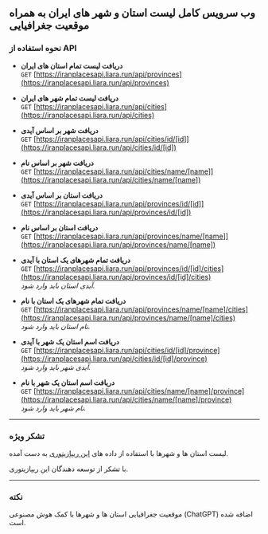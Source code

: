 ## وب سرویس کامل لیست استان و شهر های ایران به همراه موقعیت جغرافیایی

### نحوه استفاده از API

- **دریافت لیست تمام استان‌ های ایران**  
  `GET` [https://iranplacesapi.liara.run/api/provinces](https://iranplacesapi.liara.run/api/provinces)

- **دریافت لیست تمام شهر های ایران**  
  `GET` [https://iranplacesapi.liara.run/api/cities](https://iranplacesapi.liara.run/api/cities)

- **دریافت شهر بر اساس آیدی**  
  `GET` [https://iranplacesapi.liara.run/api/cities/id/[id]](https://iranplacesapi.liara.run/api/cities/id/[id])

- **دریافت شهر بر اساس نام**  
  `GET` [https://iranplacesapi.liara.run/api/cities/name/[name]](https://iranplacesapi.liara.run/api/cities/name/[name])

- **دریافت استان بر اساس آیدی**  
  `GET` [https://iranplacesapi.liara.run/api/provinces/id/[id]](https://iranplacesapi.liara.run/api/provinces/id/[id])

- **دریافت استان بر اساس نام**  
  `GET` [https://iranplacesapi.liara.run/api/provinces/name/[name]](https://iranplacesapi.liara.run/api/provinces/name/[name])

- **دریافت تمام شهرهای یک استان با آیدی**  
  `GET` [https://iranplacesapi.liara.run/api/provinces/id/[id]/cities](https://iranplacesapi.liara.run/api/provinces/id/[id]/cities)  
  _آیدی استان باید وارد شود._

- **دریافت تمام شهرهای یک استان با نام**  
  `GET` [https://iranplacesapi.liara.run/api/provinces/name/[name]/cities](https://iranplacesapi.liara.run/api/provinces/name/[name]/cities)  
  _نام استان باید وارد شود._

- **دریافت اسم استان یک شهر با آیدی**  
  `GET` [https://iranplacesapi.liara.run/api/cities/id/[id]/province](https://iranplacesapi.liara.run/api/cities/id/[id]/province)  
  _آیدی شهر باید وارد شود._

- **دریافت اسم استان یک شهر با نام**  
  `GET` [https://iranplacesapi.liara.run/api/cities/name/[name]/province](https://iranplacesapi.liara.run/api/cities/name/[name]/province)  
  _نام شهر باید وارد شود._

---

### تشکر ویژه

لیست استان ها و شهرها با استفاده از داده های [این ریپازیتوری](https://github.com/sajaddp/list-of-cities-in-Iran) به دست آمده.

با تشکر از توسعه دهندگان این ریپازیتوری.

---

### نکته

موقعیت جغرافیایی استان ها و شهرها با کمک هوش مصنوعی (ChatGPT) اضافه شده است.
